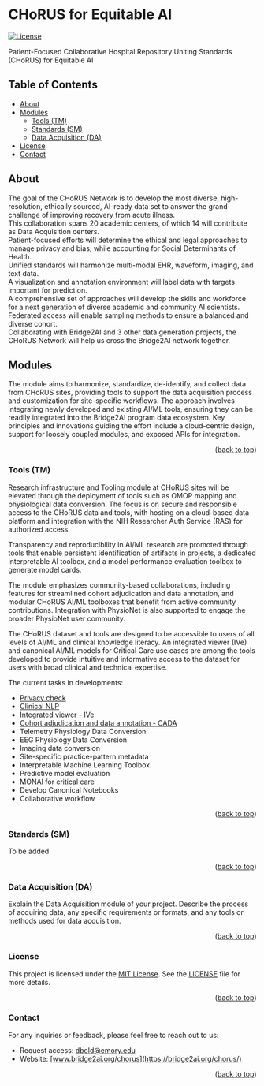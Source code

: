 <a name="readme-top"></a>

# CHoRUS for Equitable AI
[![License](https://img.shields.io/badge/license-MIT-blue.svg)](https://opensource.org/licenses/MIT)

Patient-Focused Collaborative Hospital Repository Uniting Standards (CHoRUS) for Equitable AI

## Table of Contents

- [About](#about)
- [Modules](#modules)
  - [Tools (TM)](#tools-tm)
  - [Standards (SM)](#standards-sm)
  - [Data Acquisition (DA)](#data-acquisition-da)
- [License](#license)
- [Contact](#contact)


## About
The goal of the CHoRUS Network is to develop the most diverse, high-resolution, ethically sourced, AI-ready data set to answer the grand challenge of improving recovery from acute illness.
<br/>
This collaboration spans 20 academic centers, of which 14 will contribute as Data Acquisition centers.
<br/>
Patient-focused efforts will determine the ethical and legal approaches to manage privacy and bias, while accounting for Social Determinants of Health.
<br/>
Unified standards will harmonize multi-modal EHR, waveform, imaging, and text data.
<br/>
A visualization and annotation environment will label data with targets important for prediction.
<br/>
A comprehensive set of approaches will develop the skills and workforce for a next generation of diverse academic and community AI scientists.
<br/>
Federated access will enable sampling methods to ensure a balanced and diverse cohort.
<br/>
Collaborating with Bridge2AI and 3 other data generation projects, the CHoRUS Network will help us cross the Bridge2AI network together.

## Modules

The module aims to harmonize, standardize, de-identify, and collect data from CHoRUS sites, providing tools to support the data acquisition process and customization for site-specific workflows. The approach involves integrating newly developed and existing AI/ML tools, ensuring they can be readily integrated into the Bridge2AI program data ecosystem. Key principles and innovations guiding the effort include a cloud-centric design, support for loosely coupled modules, and exposed APIs for integration.
<p align="right">(<a href="#readme-top">back to top</a>)</p>

### Tools (TM)

Research infrastructure and Tooling module at CHoRUS sites will be elevated through the deployment of tools such as OMOP mapping and physiological data conversion. The focus is on secure and responsible access to the CHoRUS data and tools, with hosting on a cloud-based data platform and integration with the NIH Researcher Auth Service (RAS) for authorized access.

Transparency and reproducibility in AI/ML research are promoted through tools that enable persistent identification of artifacts in projects, a dedicated interpretable AI toolbox, and a model performance evaluation toolbox to generate model cards.

The module emphasizes community-based collaborations, including features for streamlined cohort adjudication and data annotation, and modular CHoRUS AI/ML toolboxes that benefit from active community contributions. Integration with PhysioNet is also supported to engage the broader PhysioNet user community.

The CHoRUS dataset and tools are designed to be accessible to users of all levels of AI/ML and clinical knowledge literacy. An integrated viewer (IVe) and canonical AI/ML models for Critical Care use cases are among the tools developed to provide intuitive and informative access to the dataset for users with broad clinical and technical expertise.

The current tasks in developments: 
- [Privacy check](https://github.com/chorus-ai/ChoRUS_Privacy_Scan) 
- [Clinical NLP](https://github.com/chorus-ai/OHNLP4CHoRUS)
- [Integrated viewer - IVe](https://github.com/chorus-ai/IVe)
- [Cohort adjudication and data annotation - CADA](https://github.com/chorus-ai/CADA)
- Telemetry Physiology Data Conversion
- EEG Physiology Data Conversion
- Imaging data conversion
- Site-specific practice-pattern metadata
- Interpretable Machine Learning Toolbox
- Predictive model evaluation
- MONAI for critical care
- Develop Canonical Notebooks
- Collaborative workflow

<p align="right">(<a href="#readme-top">back to top</a>)</p>

### Standards (SM)

To be added
<p align="right">(<a href="#readme-top">back to top</a>)</p>

### Data Acquisition (DA)

Explain the Data Acquisition module of your project. Describe the process of acquiring data, any specific requirements or formats, and any tools or methods used for data acquisition.
<p align="right">(<a href="#readme-top">back to top</a>)</p>

### License

This project is licensed under the [MIT License](https://opensource.org/licenses/MIT). See the [LICENSE](LICENSE) file for more details.
<p align="right">(<a href="#readme-top">back to top</a>)</p>

### Contact

For any inquiries or feedback, please feel free to reach out to us:

- Request access: [dbold@emory.edu](mailto:delgersuren.bold@emory.edu) 
- Website: [www.bridge2ai.org/chorus](https://bridge2ai.org/chorus/)
<p align="right">(<a href="#readme-top">back to top</a>)</p>

